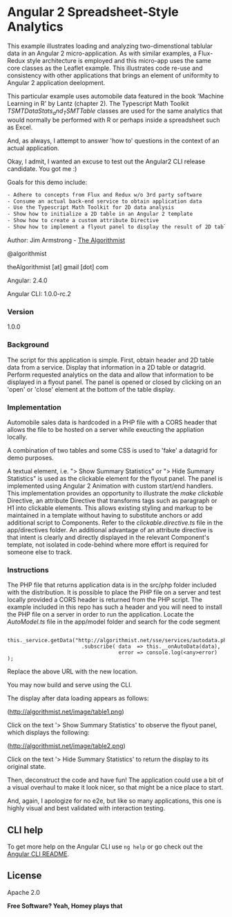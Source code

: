 # Angular 2 Spreadsheet-Style Analytics

This example illustrates loading and analyzing two-dimenstional tablular data in an Angular 2 micro-application.  As with similar examples, a Flux-Redux style architecture is employed and this micro-app uses the same core classes as the Leaflet example.  This illustrates code re-use and consistency with other applications that brings an element of  uniformity to Angular 2 application deelopment.  

This particular example uses automobile data featured in the book 'Machine Learning in R' by Lantz (chapter 2).  The Typescript Math Toolkit _TSMT$DataStats_ and _TSMT$Table_ classes are used for the same analytics that would normally be performed with R or perhaps inside a spreadsheet such as Excel.

And, as always, I attempt to answer 'how to' questions in the context of an actual application.

Okay, I admit, I wanted an excuse to test out the Angular2 CLI release candidate.  You got me :)

Goals for this demo include:


```sh
- Adhere to concepts from Flux and Redux w/o 3rd party software
- Consume an actual back-end service to obtain application data
- Use the Typescript Math Toolkit for 2D data analysis
- Show how to initialize a 2D table in an Angular 2 template
- Show how to create a custom attribute Directive
- Show how to implement a flyout panel to display the result of 2D table analysis
```

Author:  Jim Armstrong - [The Algorithmist]

@algorithmist

theAlgorithmist [at] gmail [dot] com

Angular: 2.4.0

Angular CLI: 1.0.0-rc.2


### Version

1.0.0


### Background

The script for this application is simple.  First, obtain header and 2D table data from a service.  Display that information in a 2D table or datagrid.  Perform requested analytics on the data and allow that information to be displayed in a flyout panel.  The panel is opened or closed by clicking on an 'open' or 'close' element at the bottom of the table display.


### Implementation

Automobile sales data is hardcoded in a PHP file with a CORS header that allows the file to be hosted on a server while exeucting the appliation locally.

A combination of two tables and some CSS is used to 'fake' a datagrid for demo purposes.

A textual element, i.e. "> Show Summary Statistics" or "> Hide Summary Statistics" is used as the clickable element for the flyout panel.  The panel is implemented using Angular 2 Animation with custom start/end handlers.  This implementation provides an opportunity to illustrate the _make clickable_ Directive, an attribute Directive that transforms tags such as paragraph or H1 into clickable elements.  This allows existing styling and markup to be maintained in a template without having to substitute anchors or add additional script to Components.  Refer to the _clickable.directive.ts_ file in the app/directives folder.  An additional advantage of an attribute directive is that intent is clearly and directly displayed in the relevant Component's template, not isolated in code-behind where more effort is required for someone else to track.


### Instructions

The PHP file that returns application data is in the src/php folder included with the distribution.  It is possible to place the PHP file on a server and test locally provided a CORS header is returned from the PHP script.  The example included in this repo has such a header and you will need to install the PHP file on a server in order to run the application.  Locate the _AutoModel.ts_ file in the app/model folder and search for the code segment

```
  this._service.getData("http://algorithmist.net/sse/services/autodata.php")
                        .subscribe( data  => this.__onAutoData(data),
                                    error => console.log(<any>error) );
```

Replace the above URL with the new location.

You may now build and serve using the CLI.

The display after data loading appears as follows:

(http://algorithmist.net/image/table1.png)


Click on the text '> Show Summary Statistics' to observe the flyout panel, which displays the following:

(http://algorithmist.net/image/table2.png)


Click on the text '> Hide Summary Statistics' to return the display to its original state.

Then, deconstruct the code and have fun!  The application could use a bit of a visual overhaul to make it look nicer, so that might be a nice place to start.

And, again, I apologize for no e2e, but like so many applications, this one is highly visual and best validated with interaction testing.


## CLI help

To get more help on the Angular CLI use `ng help` or go check out the [Angular CLI README](https://github.com/angular/angular-cli/blob/master/README.md).


License
----

Apache 2.0

**Free Software? Yeah, Homey plays that**

[//]: # (kudos http://stackoverflow.com/questions/4823468/store-comments-in-markdown-syntax)

[The Algorithmist]: <http://algorithmist.net>
[https://github.com/haoliangyu/angular2-leaflet-starter]: <https://github.com/haoliangyu/angular2-leaflet-starter>
